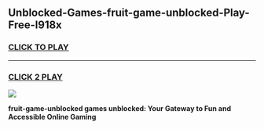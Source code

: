 
## Unblocked-Games-fruit-game-unblocked-Play-Free-l918x
<h3>
<a href="https://premium76.site?title=fruit-game-unblocked&ref=10A">CLICK TO PLAY</a></h3>
<hr>

<h3>
<a href="https://premium76.site?title=fruit-game-unblocked&ref=10A">CLICK 2 PLAY</a>
  
</h3>

<a href="https://premium76.site?title=fruit-game-unblocked&ref=10A"><img src="https://clearcache.store/games.png"></a>


**fruit-game-unblocked games unblocked: Your Gateway to Fun and Accessible Online Gaming**
